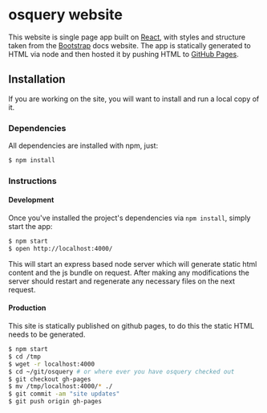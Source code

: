# osquery website

This website is single page app built on [React](http://facebook.github.io/react/), with styles and structure taken from the [Bootstrap](http://getbootstrap.com/) docs website.
The app is statically generated to HTML via node and then hosted it by pushing HTML to [GitHub Pages](http://pages.github.com/).

## Installation

If you are working on the site, you will want to install and run a local copy of it.

### Dependencies

All dependencies are installed with npm, just:

```sh
$ npm install
```

### Instructions

#### Development

Once you've installed the project's dependencies via `npm install`, simply start the app:

```sh
$ npm start
$ open http://localhost:4000/
```

This will start an express based node server which will generate static html content and the js bundle on request. After making any modifications the server should restart and regenerate any necessary files on the next request.

#### Production

This site is statically published on github pages, to do this the static HTML needs to be generated.

```sh
$ npm start
$ cd /tmp
$ wget -r localhost:4000
$ cd ~/git/osquery # or where ever you have osquery checked out
$ git checkout gh-pages
$ mv /tmp/localhost:4000/* ./
$ git commit -am "site updates"
$ git push origin gh-pages
```

